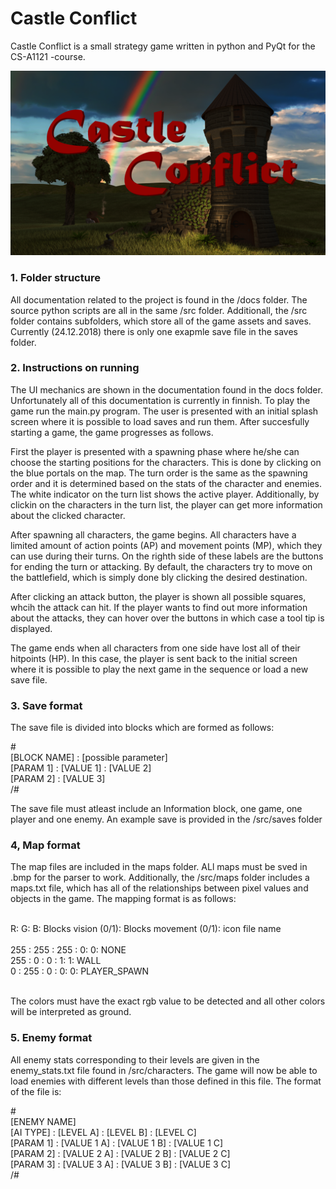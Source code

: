 # Castle Conflict

Castle Conflict is a small strategy game written in python and PyQt for the CS-A1121 -course.

![Game Title](/src/graphics/title.png)

### 1. Folder structure

All documentation related to the project is found in the /docs folder. The source python scripts are all in the same /src folder. Additionall, the /src folder contains subfolders, which store all of the game assets and saves. Currently (24.12.2018) there is only one exapmle save file in the saves folder. 

### 2. Instructions on running

The UI mechanics are shown in the documentation found in the docs folder. Unfortunately all of this documentation is currently in finnish. To play the game run the main.py program. The user is presented with an initial splash screen where it is possible to load saves and run them. After succesfully starting a game, the game progresses as follows. 

First the player is presented with a spawning phase where he/she can choose the starting positions for the characters. This is done by clicking on the blue portals on the map. The turn order is the same as the spawning order and it is determined based on the stats of the character and enemies. The white indicator on the turn list shows the active player. Additionally, by clickin on the characters in the turn list, the player can get more information about the clicked character.

After spawning all characters, the game begins. All characters have a limited amount of action points (AP) and movement points (MP), which they can use during their turns. On the righth side of these labels are the buttons for ending the turn or attacking. By default, the characters try to move on the battlefield, which is simply done bly clicking the desired destination. 

After clicking an attack button, the player is shown all possible squares, whcih the attack can hit. If the player wants to find out more information about the attacks, they can hover over the buttons in which case a tool tip is displayed. 

The game ends when all characters from one side have lost all of their hitpoints (HP). In this case, the player is sent back to the initial screen where it is possible to play the next game in the sequence or load a new save file. 


### 3. Save format

The save file is divided into blocks which are formed as follows:

\#<br/>
[BLOCK NAME] : [possible parameter]<br/>
[PARAM 1] : [VALUE 1] : [VALUE 2]<br/>
[PARAM 2] : [VALUE 3]<br/>
/#<br/>

The save file must atleast include an Information block, one game, one player and one enemy. An example save is provided in the /src/saves folder

### 4, Map format

The map files are included in the maps folder. ALl maps must be sved in .bmp for the parser to work.
Additionally, the /src/maps folder includes a maps.txt file, which has all of the relationships between pixel values and objects in the game. The mapping format is as follows:

<br/>
R: G: B: Blocks vision (0/1): Blocks movement (0/1): icon file name<br/>
<br/>
255	: 255	: 255	: 0: 0: NONE<br/>
255	: 0		: 0		: 1: 1: WALL<br/>
0	: 255	: 0		: 0: 0: PLAYER_SPAWN<br/>
<br/>

The colors must have the exact rgb value to be detected and all other colors will be interpreted as ground.

### 5. Enemy format

All enemy stats corresponding to their levels are given in the enemy_stats.txt file found in /src/characters. The game will now be able to load enemies with different levels than those defined in this file. The format of the file is: 

\#<br/>
[ENEMY NAME]<br/>
[AI TYPE] :  [LEVEL A] : [LEVEL B] : [LEVEL C]<br/>
[PARAM 1] : [VALUE 1 A] : [VALUE 1 B] : [VALUE 1 C]<br/>
[PARAM 2] : [VALUE 2 A] : [VALUE 2 B] : [VALUE 2 C]<br/>
[PARAM 3] : [VALUE 3 A] : [VALUE 3 B] : [VALUE 3 C]<br/>
/#<br/>




